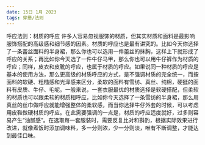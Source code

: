 ```yaml
---
date: 15日 1月 2023
tags: 穿搭/法则
---
```

呼应法则：材质的呼应
许多人容易忽视服饰的材质，但其实材质和面料是最影响服饰搭配的高级感和细节感的因素。材质的呼应也是最有讲究的。比如今天你选择了一条蕾丝面料的半身裙，那么你也可以选用一件蕾丝的抹胸，这样上下就形成了呼应的关系；再比如你今天选了一件牛仔马甲，那么你也可以用牛仔裤作为材质的呼应；同样，皮衣和皮靴的呼应，也属于材质的呼应。如果说同一种材质的呼应是基本的使用方法，那么更高级的材质呼应的方式，是不强调材质的完全统一，而按面料的软硬、粗糙感和光泽感来区分，柔软的面料有雪纺、真丝、纯棉，硬挺的面料有皮质、牛仔、毛呢。一般来说，一套衣服最优的材质选择是软硬搭配，但柔软的材质也可以跟柔软的材质相呼应，比如你今天选择了一条雪纺的半身裙，那么用真丝的丝巾做呼应就能增强整体的柔软感，而当你选择牛仔外套的时候，可以考虑用皮鞋做硬材质的呼应。在此需要强调的一点是，材质的呼应适度就好，过多则容易产生“油腻感”。在选取每一套服装时，需要反复比对和斟酌，根据实际效果进行改进，就像煮饭时添加调味料，多一分则浓，少一分则淡，唯有不断调整，才能达到最佳口味。